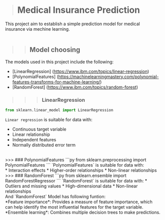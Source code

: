 > # Medical Insurance Prediction
This project aim to establish a simple prediction model for medical insurance via mechine learning.<br>
<br>
>> ## Model choosing
The models used in this project include the following:<br>
* [LinearRegression] (https://www.ibm.com/topics/linear-regression)
* [PolynomialFeatures] (https://machinelearningmastery.com/polynomial-features-transforms-for-machine-learning/)
* [RandomForest] (https://www.ibm.com/topics/random-forest)
>>> ### LinearRegression 
```py
from sklearn.linear_model import LinearRegression
```
`Linear regression` is suitable for data with:<br>
* Continuous target variable
* Linear relationship
* Independent features
* Normally distributed error term
<br>
>>> ### PolynomialFeatures
```py
from sklearn.preprocessing import PolynomialFeatures
```
`PolynomialFeatures` is suitable for data with:<br>
* Interaction effects
* Higher-order relationships
* Non-linear relationships
<br>
>>> ### RandomForest
```py
from sklearn.ensemble import RandomForestRegressor
```
`RandomForest` is suitable for data with:<be>
* Outliers and missing values
* High-dimensional data
* Non-linear relationships <br>
And `RandomForest` Model has following funtion:<br>
*Feature importance*: Provides a measure of feature importance, which can help identify the most influential features for the target variable.<br>
*Ensemble learning*: Combines multiple decision trees to make predictions.<br>

